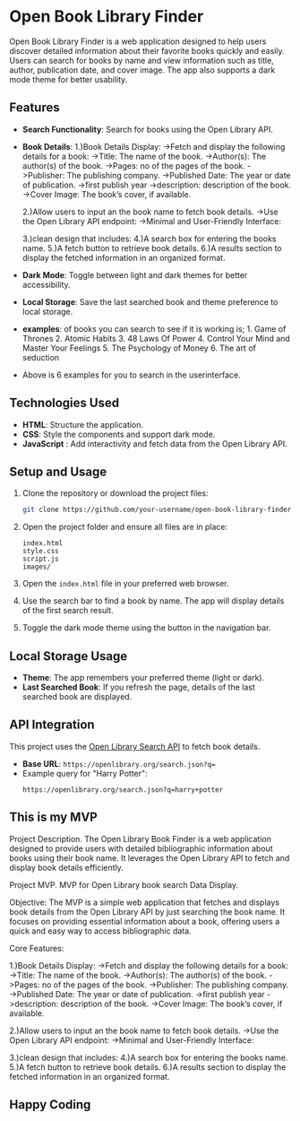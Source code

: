 
# Open Book Library Finder

Open Book Library Finder is a web application designed to help users discover detailed information about their favorite books quickly and easily. Users can search for books by name and view information such as title, author, publication date, and cover image. The app also supports a dark mode theme for better usability.

## Features

- **Search Functionality**: Search for books using the Open Library API.
- **Book Details**: 
     1.)Book Details Display:
        ->Fetch and display the following details for a book:
        ->Title: The name of the book.
        ->Author(s): The author(s) of the book.
        ->Pages: no of the pages of the book.
        ->Publisher: The publishing company.
        ->Published Date: The year or date of publication.
        ->first publish year
        ->description: description of the book.
        ->Cover Image: The book’s cover, if available. 

    2.)Allow users to input an the book name to fetch book details.
        ->Use the Open Library API endpoint:
        ->Minimal and User-Friendly Interface:

    3.)clean design that includes:
    4.)A search box for entering the books name.
    5.)A fetch button to retrieve book details.
    6.)A results section to display the fetched information in an organized format.
- **Dark Mode**: Toggle between light and dark themes for better accessibility.
- **Local Storage**: Save the last searched book and theme preference to local storage.
- **examples**: of books you can search to see if it is working is;
                    1. Game of Thrones
                    2. Atomic Habits
                    3. 48 Laws Of Power
                    4. Control Your Mind and Master Your Feelings
                    5. The Psychology of Money
                    6. The art of seduction
- Above is 6 examples for you to search in the userinterface.

## Technologies Used

- **HTML**: Structure the application.
- **CSS**: Style the components and support dark mode.
- **JavaScript** : Add interactivity and fetch data from the Open Library API.

## Setup and Usage

1. Clone the repository or download the project files:
   ```bash
   git clone https://github.com/your-username/open-book-library-finder.git
   ```

2. Open the project folder and ensure all files are in place:
   ```
   index.html
   style.css
   script.js
   images/
   ```

3. Open the `index.html` file in your preferred web browser.

4. Use the search bar to find a book by name. The app will display details of the first search result.

5. Toggle the dark mode theme using the button in the navigation bar.

## Local Storage Usage

- **Theme**: The app remembers your preferred theme (light or dark).
- **Last Searched Book**: If you refresh the page, details of the last searched book are displayed.

## API Integration

This project uses the [Open Library Search API](https://openlibrary.org/developers/api) to fetch book details.

- **Base URL**: `https://openlibrary.org/search.json?q=`
- Example query for "Harry Potter":
  ```plaintext
  https://openlibrary.org/search.json?q=harry+potter
  ```

## This is my MVP
Project Description.
The Open Library Book Finder is a web application designed to provide users with detailed bibliographic information about books using their book name. It leverages the Open Library API to fetch and display book details efficiently.

Project MVP.
MVP for Open Library book search Data Display.

Objective:
The MVP is a simple web application that fetches and displays book details from the Open Library API by just searching the book name. It focuses on providing essential information about a book, offering users a quick and easy way to access bibliographic data.

Core Features:

1.)Book Details Display:
->Fetch and display the following details for a book:
->Title: The name of the book.
->Author(s): The author(s) of the book.
->Pages: no of the pages of the book.
->Publisher: The publishing company.
->Published Date: The year or date of publication.
->first publish year
->description: description of the book.
->Cover Image: The book’s cover, if available. 

2.)Allow users to input an the book name to fetch book details.
->Use the Open Library API endpoint:
->Minimal and User-Friendly Interface:

3.)clean design that includes:
4.)A search box for entering the books name.
5.)A fetch button to retrieve book details.
6.)A results section to display the fetched information in an organized format.

## Happy Coding